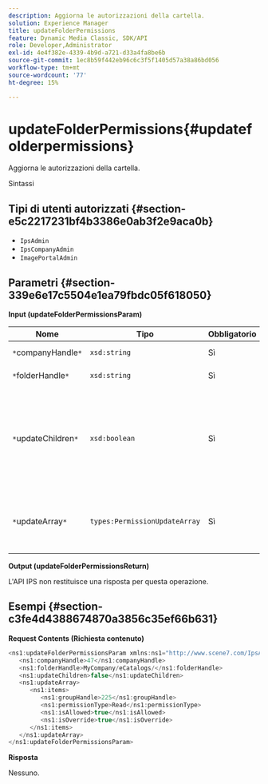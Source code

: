 ```yaml
---
description: Aggiorna le autorizzazioni della cartella.
solution: Experience Manager
title: updateFolderPermissions
feature: Dynamic Media Classic, SDK/API
role: Developer,Administrator
exl-id: 4e4f382e-4339-4b9d-a721-d33a4fa8be6b
source-git-commit: 1ec8b59f442eb96c6c3f5f1405d57a38a86bd056
workflow-type: tm+mt
source-wordcount: '77'
ht-degree: 15%

---
```


# updateFolderPermissions{#updatefolderpermissions}

Aggiorna le autorizzazioni della cartella.

Sintassi

## Tipi di utenti autorizzati {#section-e5c2217231bf4b3386e0ab3f2e9aca0b}

* `IpsAdmin`
* `IpsCompanyAdmin`
* `ImagePortalAdmin`

## Parametri {#section-339e6e17c5504e1ea79fbdc05f618050}

**Input (updateFolderPermissionsParam)**

| Nome | Tipo | Obbligatorio | Descrizione |
|---|---|---|---|
| `*`companyHandle`*` | `xsd:string` | Sì | Tratta l&#39;azienda. |
| `*`folderHandle`*` | `xsd:string` | Sì | Maniglia della cartella. |
| `*`updateChildren`*` | `xsd:boolean` | Sì | Determina se aggiornare gli elementi secondari con le autorizzazioni impostate per la cartella di livello principale. |
| `*`updateArray`*` | `types:PermissionUpdateArray` | Sì | Array di aggiornamenti delle autorizzazioni da applicare alla cartella. |

**Output (updateFolderPermissionsReturn)**

L&#39;API IPS non restituisce una risposta per questa operazione.

## Esempi {#section-c3fe4d4388674870a3856c35ef66b631}

**Request Contents (Richiesta contenuto)**

```java
<ns1:updateFolderPermissionsParam xmlns:ns1="http://www.scene7.com/IpsApi/xsd">
   <ns1:companyHandle>47</ns1:companyHandle>
   <ns1:folderHandle>MyCompany/eCatalogs/</ns1:folderHandle>
   <ns1:updateChildren>false</ns1:updateChildren>
   <ns1:updateArray>
      <ns1:items>
         <ns1:groupHandle>225</ns1:groupHandle>
         <ns1:permissionType>Read</ns1:permissionType>
         <ns1:isAllowed>true</ns1:isAllowed>
         <ns1:isOverride>true</ns1:isOverride>
      </ns1:items>
   </ns1:updateArray>
</ns1:updateFolderPermissionsParam>
```

**Risposta**

Nessuno.
